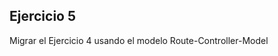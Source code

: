 Ejercicio 5
------------------------------------------------------
Migrar el Ejercicio 4 usando el modelo Route-Controller-Model
